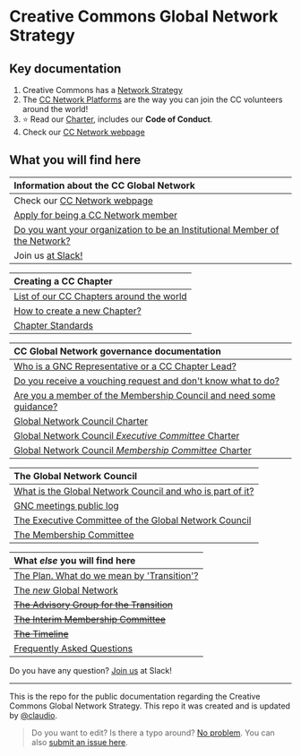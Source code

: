 # Creative Commons Global Network Strategy

## Key documentation

1. Creative Commons has a [Network Strategy](GlobalNetworkStrategy-Final.md)
2. The [CC Network Platforms](https://github.com/creativecommons/network-platforms) are the way you can join the CC volunteers around the world!
3. ⭐ Read our [Charter](https://creativecommons.org/about/global-affiliate-network/charter/), includes our **Code of Conduct**.
4. Check our [CC Network webpage](https://network.creativecommons.org/)

## What you will find here

| Information about the CC Global Network |
|:--|
| Check our [CC Network webpage](https://network.creativecommons.org/) |
| [Apply for being a CC Network member](https://network.creativecommons.org/) |
| [Do you want your organization to be an Institutional Member of the Network?](/docs/Guide_to_becoming_an_institutional_member.md) |
| Join us [at Slack!](https://network.creativecommons.org) |

| Creating a CC Chapter |
|:--|
| [List of our CC Chapters around the world](https://network.creativecommons.org/chapters/) |
| [How to create a new Chapter?](/docs/Guide_for_creating_a_chapter.md) |
| [Chapter Standards](/docs/chapters-standards.md) |

| CC Global Network governance documentation |
|:--|
| [Who is a GNC Representative or a CC Chapter Lead?](/docs/Role_descriptions_GNC_rep_and_Chapter_lead.md) |
| [Do you receive a vouching request and don't know what to do?](/docs/Guide_for_vouching_applicants.md) |
| [Are you a member of the Membership Council and need some guidance?](/docs/Guide_for_approve_new_members.md) |
| [Global Network Council Charter](/charters/Charter_of_the_Global_Network_Council.md) |
| [Global Network Council _Executive Committee_ Charter](/charters/Charter_of_the_GNC_Executive_Committee.md) |
| [Global Network Council _Membership Committee_ Charter](/charters/Charter_of_the_GNC_Membership_Committee.md) |

| The Global Network Council |
|:--|
| [What is the Global Network Council and who is part of it?](/docs/the_global_network_council.md) |
| [GNC meetings public log](https://network.creativecommons.org/GNC_meetings) |
| [The Executive Committee of the Global Network Council](/docs/GNC_ExCom.md) |
| [The Membership Committee](/docs/membership_committee.md) |

| What _else_ you will find here |
|:--|
| [The Plan. What do we mean by 'Transition'?](/docs/the-plan.md) 
| [The *new* Global Network](/docs/the-new-global-network.md) | 
| ~~[The Advisory Group for the Transition](/docs/the-advisory-group.md)~~ | 
| ~~[The Interim Membership Committee](/docs/the-interim-membership-council.md)~~ | 
| ~~[The Timeline](/docs/the-timeline.md)~~ | 
| [Frequently Asked Questions](/docs/FAQ.md) | 

Do you have any question? [Join us](https://network.creativecommons.org) at Slack!

---

This is the repo for the public documentation regarding the Creative Commons Global Network Strategy. This repo it was created and is updated by [@claudio](https://github.com/claudioruiz).

> Do you want to edit? Is there a typo around? [No problem](https://help.github.com/articles/editing-files-in-another-user-s-repository/). You can also [submit an issue here](https://github.com/creativecommons/global-network-strategy/issues/new). 